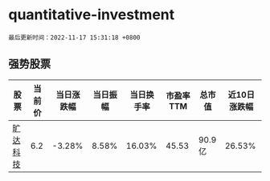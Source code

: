 # quantitative-investment

`最后更新时间：2022-11-17 15:31:18 +0800`

## 强势股票

|股票|当前价|当日涨跌幅|当日振幅|当日换手率|市盈率TTM|总市值|近10日涨跌幅|
|----|----|----|----|----|----|----|----|
|[旷达科技](https://xueqiu.com/S/SZ002516)|6.2|-3.28%|8.58%|16.03%|45.53|90.9亿|26.53%|
